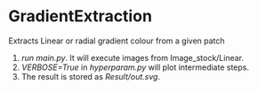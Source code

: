 # GradientExtraction
Extracts Linear or radial gradient colour from a given patch
1. _run main.py_. It will execute images from Image_stock/Linear.
2. _VERBOSE=True_ in _hyperparam.py_ will plot intermediate steps.
3. The result is stored as _Result/out.svg_.